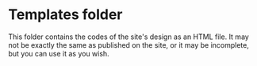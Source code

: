 # Templates folder

This folder contains the codes of the site's design as an HTML file. It may not be exactly the same as published on the site, or it may be incomplete, but you can use it as you wish.
